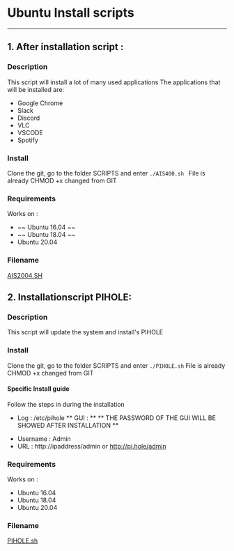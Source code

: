 # Ubuntu Install scripts
-----

##  1. After installation script : 
### Description
This script will install a lot of many used applications
The applications that will be installed are: 

* Google Chrome
* Slack
* Discord
* VLC
* VSCODE
* Spotify

### Install

Clone the git, go to the folder SCRIPTS and enter `./AIS400.sh `
File is already CHMOD +x changed from GIT 

### Requirements 
Works on : 
* ~~ Ubuntu 16.04 ~~
* ~~ Ubuntu 18.04 ~~
* Ubuntu 20.04

### Filename
[AIS2004.SH](Scripts/AIS2004.sh)


## 2. Installationscript PIHOLE:
### Description
This script will update the system and install's PIHOLE

### Install

Clone the git, go to the folder SCRIPTS and enter ` ./PIHOLE.sh `
File is already CHMOD +x changed from GIT 

#### Specific Install guide
Follow the steps in during the installation
* Log : /etc/pihole 
** GUI : **
** THE PASSWORD OF THE GUI WILL BE SHOWED AFTER INSTALLATION ** 
- Username : Admin
- URL : http://ipaddress/admin or http://pi.hole/admin 
### Requirements 
Works on : 
* Ubuntu 16.04
* Ubuntu 18.04
* Ubuntu 20.04

### Filename
[PIHOLE.sh](Scripts/PIHOLE.sh)

